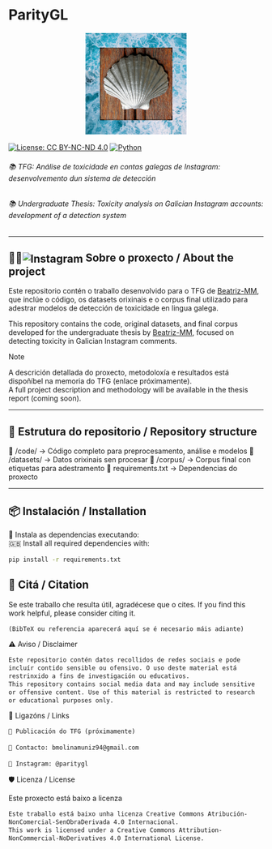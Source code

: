 # ParityGL

<div align="center">
  <img src="https://github.com/Beatriz-MM/ParityGL/raw/main/assets/paritygl-logo.jpeg" width="200" alt="Logo de ParityGL">
</div>

[![License: CC BY-NC-ND 4.0](https://img.shields.io/badge/License-CC%20BY--NC--ND%204.0-lightgrey.svg)](https://creativecommons.org/licenses/by-nc-nd/4.0/)
[![Python](https://img.shields.io/badge/Python-3.10-blue)](https://www.python.org/downloads/release/python-310/)

###### 📚 _TFG: Análise de toxicidade en contas galegas de Instagram: desenvolvemento dun sistema de detección_  
###### 📚 _Undergraduate Thesis: Toxicity analysis on Galician Instagram accounts: development of a detection system_

---

## :blue_heart::octopus:<img src="https://cdn.jsdelivr.net/npm/simple-icons@v9/icons/instagram.svg" alt="Instagram" width="16" style="vertical-align:middle;"/> Sobre o proxecto / About the project

Este repositorio contén o traballo desenvolvido para o TFG de [Beatriz-MM](https://github.com/Beatriz-MM), que inclúe o código, os datasets orixinais e o corpus final utilizado para adestrar modelos de detección de toxicidade en lingua galega.

This repository contains the code, original datasets, and final corpus developed for the undergraduate thesis by [Beatriz-MM](https://github.com/Beatriz-MM), focused on detecting toxicity in Galician Instagram comments.

> [!NOTE]
> A descrición detallada do proxecto, metodoloxía e resultados está dispoñíbel na memoria do TFG (enlace próximamente).  
> A full project description and methodology will be available in the thesis report (coming soon).

---

## :open_file_folder: Estrutura do repositorio / Repository structure


📁 /code/ → Código completo para preprocesamento, análise e modelos
📁 /datasets/ → Datos orixinais sen procesar
📁 /corpus/ → Corpus final con etiquetas para adestramento
📄 requirements.txt → Dependencias do proxecto


---

## 📦 Instalación / Installation

:octopus: Instala as dependencias executando:  
:gb: Install all required dependencies with:

```bash
pip install -r requirements.txt
```

## 💬 Citá / Citation

Se este traballo che resulta útil, agradécese que o cites.
If you find this work helpful, please consider citing it.

    (BibTeX ou referencia aparecerá aquí se é necesario máis adiante)

⚠️ Aviso / Disclaimer

    Este repositorio contén datos recollidos de redes sociais e pode incluír contido sensible ou ofensivo. O uso deste material está restrinxido a fins de investigación ou educativos.
    This repository contains social media data and may include sensitive or offensive content. Use of this material is restricted to research or educational purposes only.

🔗 Ligazóns / Links

    📄 Publicación do TFG (próximamente)

    📧 Contacto: bmolinamuniz94@gmail.com

    📸 Instagram: @paritygl

🛡️ Licenza / License

Este proxecto está baixo a licenza

    Este traballo está baixo unha licenza Creative Commons Atribución-NonComercial-SenObraDerivada 4.0 Internacional.
    This work is licensed under a Creative Commons Attribution-NonCommercial-NoDerivatives 4.0 International License.



